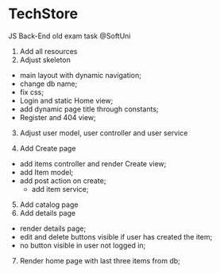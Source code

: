 # TechStore
JS Back-End old exam task @SoftUni

1. Add all resources
2. Adjust skeleton
  - main layout with dynamic navigation; 
  - change db name;
  - fix css;
  - Login and static Home view;
  - add dynamic page title through constants;
  - Register and 404 view;
3. Adjust user model, user controller and user service

4. Add Create page
  - add items controller and render Create view; 
  - add Item model;
  - add post action on create;
    - add item service;
5. Add catalog page
6. Add details page 
  - render details page; 
  - edit and delete buttons visible if user has created the item;
  - no button visible in user not logged in;

7. Render home page with last three items from db;